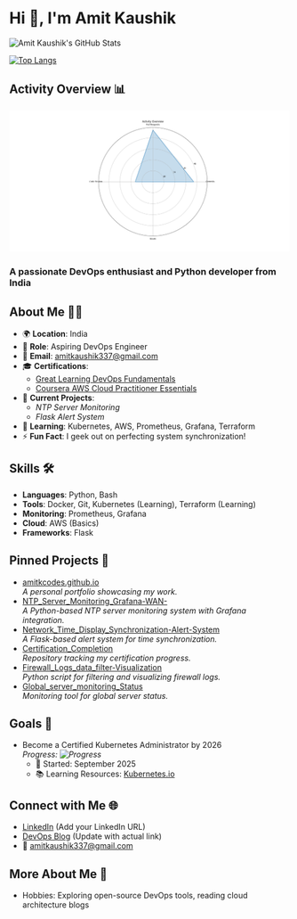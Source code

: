 # Hi 👋, I'm Amit Kaushik

![Amit Kaushik's GitHub Stats](https://github-readme-stats.vercel.app/api?username=amitkcodes&show_icons=true&theme=radical)

[![Top Langs](https://github-readme-stats.vercel.app/api/top-langs/?username=amitkcodes&layout=compact&theme=radical)](https://github.com/amitkcodes)

## Activity Overview 📊
![Activity Overview](Figure_1.png)
### A passionate DevOps enthusiast and Python developer from India

## About Me 👨‍💻
- 🌍 **Location**: India
- 💼 **Role**: Aspiring DevOps Engineer
- 📧 **Email**: [amitkaushik337@gmail.com](mailto:amitkaushik337@gmail.com)
- 🎓 **Certifications**: 
  - [Great Learning DevOps Fundamentals](https://www.greatlearning.in/)
  - [Coursera AWS Cloud Practitioner Essentials](https://www.coursera.org/)
- 🔭 **Current Projects**: 
  - _NTP Server Monitoring_
  - _Flask Alert System_
- 🌱 **Learning**: Kubernetes, AWS, Prometheus, Grafana, Terraform
- ⚡ **Fun Fact**: I geek out on perfecting system synchronization!

## Skills 🛠️
- **Languages**: Python, Bash
- **Tools**: Docker, Git, Kubernetes (Learning), Terraform (Learning)
- **Monitoring**: Prometheus, Grafana
- **Cloud**: AWS (Basics)
- **Frameworks**: Flask

## Pinned Projects 📌
- [amitkcodes.github.io](https://amitkcodes.github.io)  
  _A personal portfolio showcasing my work._
- [NTP_Server_Monitoring_Grafana-WAN-](https://github.com/amitkcodes/NTP_Server_Monitoring_Grafana-WAN-)  
  _A Python-based NTP server monitoring system with Grafana integration._
- [Network_Time_Display_Synchronization-Alert-System](https://github.com/amitkcodes/Network_Time_Display_Synchronization-Alert-System)  
  _A Flask-based alert system for time synchronization._
- [Certification_Completion](https://github.com/amitkcodes/Certification_Completion)  
  _Repository tracking my certification progress._
- [Firewall_Logs_data_filter-Visualization](https://github.com/amitkcodes/Firewall_Logs_data_filter-Visualization)  
  _Python script for filtering and visualizing firewall logs._
- [Global_server_monitoring_Status](https://github.com/amitkcodes/Global_server_monitoring_Status)  
  _Monitoring tool for global server status._

## Goals 🎯
- Become a Certified Kubernetes Administrator by 2026  
  _Progress: ![Progress](https://progress-bar.dev/50/)_  
  - 📅 Started: September 2025
  - 📚 Learning Resources: [Kubernetes.io](https://kubernetes.io/)

## Connect with Me 🌐
- [LinkedIn](https://www.linkedin.com/in/amit-kaushik/) (Add your LinkedIn URL)
- [DevOps Blog](https://yourblog.com) (Update with actual link)
- 📧 [amitkaushik337@gmail.com](mailto:amitkaushik337@gmail.com)

## More About Me 🌟
- Hobbies: Exploring open-source DevOps tools, reading cloud architecture blogs
